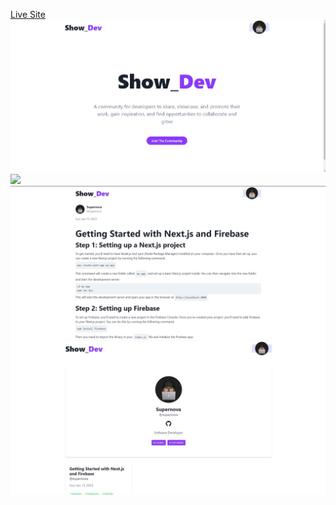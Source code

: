 [Live Site](https://show-dev.vercel.app/show)
![](/public/cover1.jpg)
![](/public/cover2.jpg)
![](/public/cover3.jpg)
![](/public/cover4.jpg)
